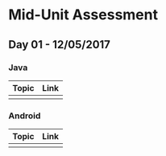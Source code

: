 # Mid-Unit Assessment

## Day 01 - 12/05/2017

### Java
|Topic|Link|
|:-:|:-----|
|||

### Android

|Topic|Link|
|:-:|:-----|
|||
